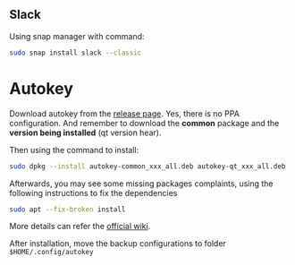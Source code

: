 ## Slack

Using snap manager with command:

```bash
sudo snap install slack --classic
```

# Autokey

Download autokey from the [release page](https://github.com/autokey/autokey/releases/). Yes, there is no PPA configuration. And remember to download the **common** package and the **version being installed** (qt version hear).

Then using the command to install:

```bash
sudo dpkg --install autokey-common_xxx_all.deb autokey-qt_xxx_all.deb
```

Afterwards, you may see some missing packages complaints, using the following instructions to fix the dependencies

```bash
sudo apt --fix-broken install
```

More details can refer the [official wiki](https://github.com/autokey/autokey/wiki/Installing#installation-options).

After installation, move the backup configurations to folder `$HOME/.config/autokey`